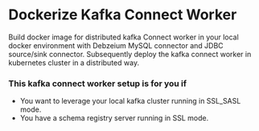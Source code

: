 # Dockerize Kafka Connect Worker

Build docker image for distributed kafka Connect  worker in your local docker environment  with Debzeium MySQL connector and JDBC source/sink connector. Subsequently deploy the kafka connect worker in kubernetes cluster in a distributed way.

### This kafka connect worker setup is for you if
 -  You want to leverage your local kafka cluster running in SSL_SASL mode.
 -  You have a schema registry server running in SSL mode.

<!--stackedit_data:
eyJoaXN0b3J5IjpbMTI1MDEzNjE0XX0=
-->